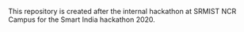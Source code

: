 This repository is created after the internal hackathon at SRMIST NCR Campus for the Smart India hackathon 2020.
